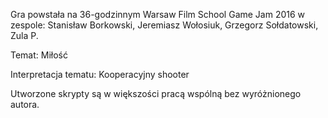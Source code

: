 Gra powstała na 36-godzinnym Warsaw Film School Game Jam 2016 w zespole: Stanisław Borkowski, Jeremiasz Wołosiuk, Grzegorz Sołdatowski, Zula P.

Temat: Miłość

Interpretacja tematu: Kooperacyjny shooter

Utworzone skrypty są w większości pracą wspólną bez wyróżnionego autora.
